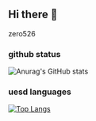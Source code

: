 ## Hi there 👋
zero526

### github status ###
![Anurag's GitHub stats](https://github-readme-stats.vercel.app/api?username=zero526&show_icons=true&theme=radical) <!-- github status -->

### uesd languages ###
[![Top Langs](https://github-readme-stats.vercel.app/api/top-langs/?username=zero526&layout=compact)](https://github.com/delay-100/github-readme-stats) <!-- most languages -->

<!--
**zero526/zero526** is a ✨ _special_ ✨ repository because its `README.md` (this file) appears on your GitHub profile.

Here are some ideas to get you started:

- 🔭 I’m currently working on ...
- 🌱 I’m currently learning ...
- 👯 I’m looking to collaborate on ...
- 🤔 I’m looking for help with ...
- 💬 Ask me about ...
- 📫 How to reach me: ...
- 😄 Pronouns: ...
- ⚡ Fun fact: ...
-->
